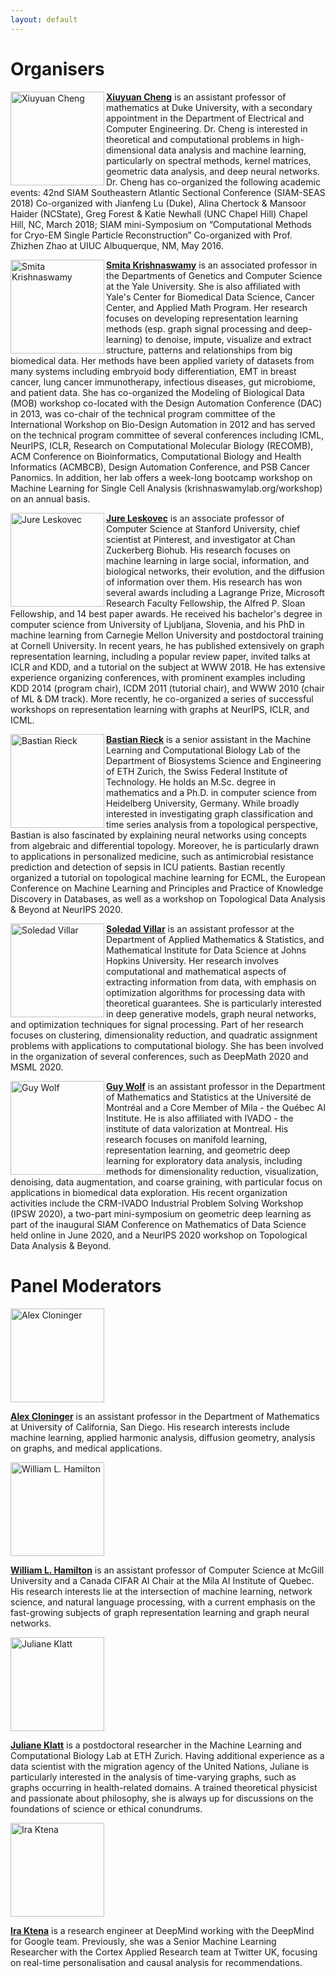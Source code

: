 ```yaml
---
layout: default
---
```


# Organisers

<img align="left" src="https://scholars.duke.edu/file/t5068122/thumb_image_5068122.jpg" alt="Xiuyuan Cheng" width="150">[**Xiuyuan Cheng**](https://services.math.duke.edu/~xiuyuanc/) is an assistant professor of mathematics at Duke University, with a secondary appointment in the Department of Electrical and Computer Engineering. Dr. Cheng is interested in theoretical and computational problems in high-dimensional data analysis and machine learning, particularly on spectral methods, kernel matrices, geometric data analysis, and deep neural networks. Dr. Cheng has co-organized the following academic events: 42nd SIAM Southeastern Atlantic Sectional Conference (SIAM-SEAS 2018) Co-organized with Jianfeng Lu (Duke), Alina Chertock & Mansoor Haider (NCState), Greg Forest & Katie Newhall (UNC Chapel Hill) Chapel Hill, NC, March 2018; SIAM mini-Symposium on “Computational Methods for Cryo-EM Single Particle Reconstruction” Co-organized with Prof. Zhizhen Zhao at UIUC Albuquerque, NM, May 2016.

<img align="left" src="https://tda-in-ml.github.io/assets/images/sk.jpg" alt="Smita Krishnaswamy" width="150"> [**Smita Krishnaswamy**](https://www.krishnaswamylab.org) is an associated professor in the Departments of Genetics and Computer Science at the Yale University. She is also affiliated with Yale's Center for Biomedical Data Science, Cancer Center, and Applied Math Program. Her research focuses on developing representation learning methods (esp. graph signal processing and deep-learning) to denoise, impute, visualize and extract structure, patterns and relationships from big biomedical data. Her methods have been applied variety of datasets from many systems including embryoid body differentiation, EMT in breast cancer, lung cancer immunotherapy, infectious diseases, gut microbiome, and patient data. She has co-organized the Modeling of Biological Data (MOB) workshop co-located with the Design Automation Conference (DAC) in 2013, was co-chair of the technical program committee of the International Workshop on Bio-Design Automation in 2012 and has served on the technical program committee of several conferences including ICML, NeurIPS, ICLR,  Research on Computational Molecular Biology (RECOMB), ACM Conference on Bioinformatics, Computational Biology  and Health Informatics (ACMBCB), Design Automation Conference, and PSB Cancer Panomics. In addition, her lab offers a week-long bootcamp workshop on Machine Learning for Single Cell Analysis (krishnaswamylab.org/workshop) on an annual basis.

<img align="left" src="https://cs.stanford.edu/people/jure/images/jure-2b.jpg" alt="Jure Leskovec" width="150"> [**Jure Leskovec**](https://cs.stanford.edu/people/jure/) is an associate professor of Computer Science at Stanford University, chief scientist at Pinterest, and investigator at Chan Zuckerberg Biohub. His research focuses on machine learning in large social, information, and biological networks, their evolution, and the diffusion of information over them. His research has won several awards including a Lagrange Prize, Microsoft Research Faculty Fellowship, the Alfred P. Sloan Fellowship, and 14 best paper awards. He received his bachelor's degree in computer science from University of Ljubljana, Slovenia, and his PhD in machine learning from Carnegie Mellon University and postdoctoral training at Cornell University. In recent years, he has published extensively on graph representation learning, including a popular review paper, invited talks at ICLR and KDD, and a tutorial on the subject at WWW 2018.
He has extensive experience organizing conferences, with prominent examples including KDD 2014 (program chair), ICDM 2011 (tutorial chair), and WWW 2010 (chair of ML & DM track). More recently, he co-organized a series of successful workshops on representation learning with graphs at NeurIPS, ICLR, and ICML. 

<img align="left" src="https://tda-in-ml.github.io/assets/images/br.jpg" alt="Bastian Rieck" width="150"> [**Bastian Rieck**](https://bastian.rieck.me) is a senior assistant in the Machine Learning and Computational Biology Lab of the Department of Biosystems Science and Engineering of ETH Zurich, the Swiss Federal Institute of Technology. He holds an M.Sc. degree in mathematics and a Ph.D. in computer science from Heidelberg University, Germany. While broadly interested in investigating graph classification and time series analysis from a topological perspective, Bastian is also fascinated by explaining neural networks using concepts from algebraic and differential topology. Moreover, he is particularly drawn to applications in personalized medicine, such as antimicrobial resistance prediction and detection of sepsis in ICU patients. Bastian recently organized a tutorial on topological machine learning for ECML, the European Conference on Machine Learning and Principles and Practice of Knowledge Discovery in Databases, as well as a workshop on Topological Data Analysis & Beyond at NeurIPS 2020.

<img align="left" src="https://www.ams.jhu.edu/villar/wp-content/uploads/2020/09/cropped-soledad-2.jpg" alt="Soledad Villar" width="150"> [**Soledad Villar**](https://www.ams.jhu.edu/villar/) is an assistant professor at the Department of Applied Mathematics & Statistics, and Mathematical Institute for Data Science at Johns Hopkins University. Her research involves computational and mathematical aspects of extracting information from data, with emphasis on optimization algorithms for processing data with theoretical guarantees. She is particularly interested in deep generative models, graph neural networks, and optimization techniques for signal processing. Part of her research focuses on clustering, dimensionality reduction, and quadratic assignment problems with applications to computational biology. She has been involved in the organization of several conferences, such as DeepMath 2020 and MSML 2020.

<img align="left" src="https://tda-in-ml.github.io/assets/images/gw.jpg" alt="Guy Wolf" width="150"> [**Guy Wolf**](http://guywolf.org) is an assistant professor in the Department of Mathematics and Statistics at the Université de Montréal and a Core Member of Mila - the Québec AI Institute. He is also affiliated with IVADO - the institute of data valorization at Montreal. His research focuses on manifold learning, representation learning, and geometric deep learning for exploratory data analysis, including methods for dimensionality reduction, visualization, denoising, data augmentation, and coarse graining, with particular focus on applications in biomedical data exploration. His recent organization activities include the CRM-IVADO Industrial Problem Solving Workshop (IPSW 2020), a two-part mini-symposium on geometric deep learning as part of the inaugural SIAM Conference on Mathematics of Data Science held online in June 2020, and a NeurIPS 2020 workshop on Topological Data Analysis & Beyond.

# Panel Moderators

<img src="https://ccom.ucsd.edu/~acloninger/headshot.jpg" alt="Alex Cloninger" width="150" />

[**Alex Cloninger**](https://ccom.ucsd.edu/~acloninger/index.html) is an assistant professor in the Department of Mathematics at University of California, San Diego. His research interests include machine learning, applied harmonic analysis, diffusion geometry, analysis on graphs, and medical applications.

<img src="https://williamleif.github.io/images/profile_medium.jpg" alt="William L. Hamilton" width="150" />

[**William L. Hamilton**](https://ccom.ucsd.edu/~acloninger/index.html) is an assistant professor of Computer Science at McGill University and a Canada CIFAR AI Chair at the Mila AI Institute of Quebec.  His research interests lie at the intersection of machine learning, network science, and natural language processing, with a current emphasis on the fast-growing subjects of graph representation learning and graph neural networks.

<img src="https://profile-images.xing.com/images/a294365f6dbcc41a1dfe5e8e181a422d-2/juliane-klatt.1024x1024.jpg" alt="Juliane Klatt" width="150" />

[**Juliane Klatt**](https://bsse.ethz.ch/mlcb/people/person-detail.MjcwMzQ4.TGlzdC83NjcsLTEyNjQ4MzU1MTY=.html)
is a postdoctoral researcher in the Machine Learning and Computational
Biology Lab at ETH Zurich. Having additional experience as a data
scientist with the migration agency of the United Nations, Juliane is
particularly interested in the analysis of time-varying graphs, such as
graphs occurring in health-related domains. A trained theoretical
physicist and passionate about philosophy, she is always up for
discussions on the foundations of science or ethical conundrums.

<img src="https://lh6.googleusercontent.com/HGcxvpd6dGYL6wJqM9x1fnHpFTDaNP0VLGy1xjfDOMflhbsXKNszuLFgMIBCm7TL_v9K4WU3BuTlYvzguQn6jeS6X-gl3TUas51DYd2LUasc5Dd7=w1280" alt="Ira Ktena" width="150" />

[**Ira Ktena**](https://sites.google.com/view/sk1712/home)
is a research engineer at DeepMind working with the DeepMind
for Google team. Previously, she was a Senior Machine Learning
Researcher with the Cortex Applied Research team at Twitter UK, focusing
on real-time personalisation and causal analysis for recommendations.
